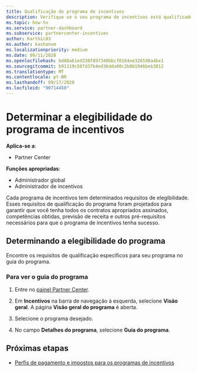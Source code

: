 ```yaml
---
title: Qualificação do programa de incentivos
description: Verifique se o seu programa de incentivos está qualificado para que você possa ser pago.
ms.topic: how-to
ms.service: partner-dashboard
ms.subservice: partnercenter-incentives
author: Karthic83
ms.author: kashanum
ms.localizationpriority: medium
ms.date: 09/11/2020
ms.openlocfilehash: bd80a61ed330f897340bbcf0164ee326598a4be1
ms.sourcegitcommit: b91119c587d37b4ed36dda00c2b0b1946beb3012
ms.translationtype: MT
ms.contentlocale: pt-BR
ms.lasthandoff: 09/17/2020
ms.locfileid: "90714450"
---
```

# <a name="determine-your-incentives-program-eligibility"></a>Determinar a elegibilidade do programa de incentivos

**Aplica-se a**:

- Partner Center

**Funções apropriadas**:

- Administrador global
- Administrador de incentivos

 Cada programa de incentivos tem determinados requisitos de elegibilidade. Esses requisitos de qualificação do programa foram projetados para garantir que você tenha todos os contratos apropriados assinados, competências obtidas, previsão de receita e outros pré-requisitos necessários para que o programa de incentivos tenha sucesso.

## <a name="determining-your-program-eligibility"></a>Determinando a elegibilidade do programa

Encontre os requisitos de qualificação específicos para seu programa no guia do programa. 

### <a name="to-see-your-program-guide"></a>Para ver o guia do programa

1. Entre no [painel Partner Center](https://partner.microsoft.com/dashboard/).

2. Em **Incentivos** na barra de navegação à esquerda, selecione **Visão geral**. A página **Visão geral do programa** é aberta.

3. Selecione o programa desejado.

4. No campo **Detalhes do programa**, selecione **Guia do programa**.

## <a name="next-steps"></a>Próximas etapas

- [Perfis de pagamento e impostos para os programas de incentivos](incentives-create-and-manage-your-payout-and-tax-profiles.md)